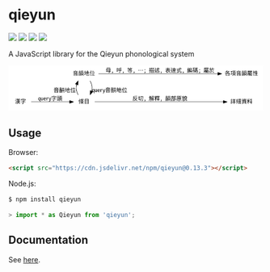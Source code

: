 # qieyun

[![](https://badge.fury.io/js/qieyun.svg)](https://www.npmjs.com/package/qieyun) [![](https://data.jsdelivr.com/v1/package/npm/qieyun/badge)](https://www.jsdelivr.com/package/npm/qieyun) [![](https://github.com/nk2028/qieyun-js/workflows/Package/badge.svg)](https://github.com/nk2028/qieyun-js/actions?query=workflow%3A%22Package%22) [![](https://api.codeclimate.com/v1/badges/fb728b8ee3531bd96e5a/maintainability)](https://codeclimate.com/github/nk2028/qieyun-js/maintainability)

A JavaScript library for the Qieyun phonological system

![library overview](https://raw.githubusercontent.com/nk2028/qieyun-js/d769a3d/demo/qieyun.png)

## Usage

Browser:

```html
<script src="https://cdn.jsdelivr.net/npm/qieyun@0.13.3"></script>
```

Node.js:

```sh
$ npm install qieyun
```

```javascript
> import * as Qieyun from 'qieyun';
```

## Documentation 

See [here](https://nk2028.shn.hk/qieyun-js/).
